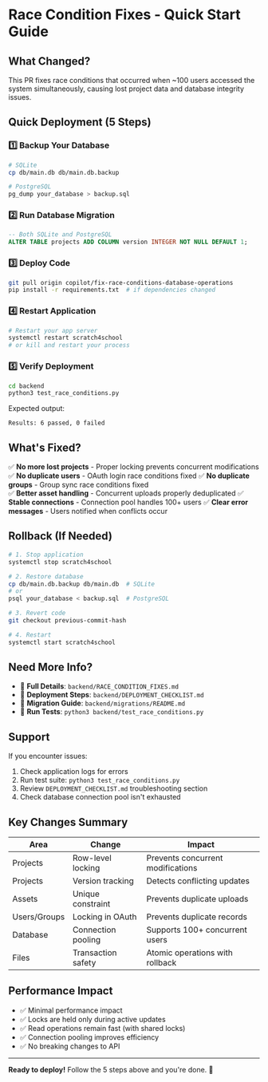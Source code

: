 # Race Condition Fixes - Quick Start Guide

## What Changed?

This PR fixes race conditions that occurred when ~100 users accessed the system simultaneously, causing lost project data and database integrity issues.

## Quick Deployment (5 Steps)

### 1️⃣ Backup Your Database
```bash
# SQLite
cp db/main.db db/main.db.backup

# PostgreSQL  
pg_dump your_database > backup.sql
```

### 2️⃣ Run Database Migration
```sql
-- Both SQLite and PostgreSQL
ALTER TABLE projects ADD COLUMN version INTEGER NOT NULL DEFAULT 1;
```

### 3️⃣ Deploy Code
```bash
git pull origin copilot/fix-race-conditions-database-operations
pip install -r requirements.txt  # if dependencies changed
```

### 4️⃣ Restart Application
```bash
# Restart your app server
systemctl restart scratch4school
# or kill and restart your process
```

### 5️⃣ Verify Deployment
```bash
cd backend
python3 test_race_conditions.py
```

Expected output:
```
Results: 6 passed, 0 failed
```

## What's Fixed?

✅ **No more lost projects** - Proper locking prevents concurrent modifications
✅ **No duplicate users** - OAuth login race conditions fixed
✅ **No duplicate groups** - Group sync race conditions fixed  
✅ **Better asset handling** - Concurrent uploads properly deduplicated
✅ **Stable connections** - Connection pool handles 100+ users
✅ **Clear error messages** - Users notified when conflicts occur

## Rollback (If Needed)

```bash
# 1. Stop application
systemctl stop scratch4school

# 2. Restore database
cp db/main.db.backup db/main.db  # SQLite
# or
psql your_database < backup.sql  # PostgreSQL

# 3. Revert code
git checkout previous-commit-hash

# 4. Restart
systemctl start scratch4school
```

## Need More Info?

- 📖 **Full Details**: `backend/RACE_CONDITION_FIXES.md`
- 🚀 **Deployment Steps**: `backend/DEPLOYMENT_CHECKLIST.md`
- 🔄 **Migration Guide**: `backend/migrations/README.md`
- 🧪 **Run Tests**: `python3 backend/test_race_conditions.py`

## Support

If you encounter issues:
1. Check application logs for errors
2. Run test suite: `python3 test_race_conditions.py`
3. Review `DEPLOYMENT_CHECKLIST.md` troubleshooting section
4. Check database connection pool isn't exhausted

## Key Changes Summary

| Area | Change | Impact |
|------|--------|--------|
| Projects | Row-level locking | Prevents concurrent modifications |
| Projects | Version tracking | Detects conflicting updates |
| Assets | Unique constraint | Prevents duplicate uploads |
| Users/Groups | Locking in OAuth | Prevents duplicate records |
| Database | Connection pooling | Supports 100+ concurrent users |
| Files | Transaction safety | Atomic operations with rollback |

## Performance Impact

- ✅ Minimal performance impact
- ✅ Locks are held only during active updates
- ✅ Read operations remain fast (with shared locks)
- ✅ Connection pooling improves efficiency
- ✅ No breaking changes to API

---

**Ready to deploy!** Follow the 5 steps above and you're done. 🚀
